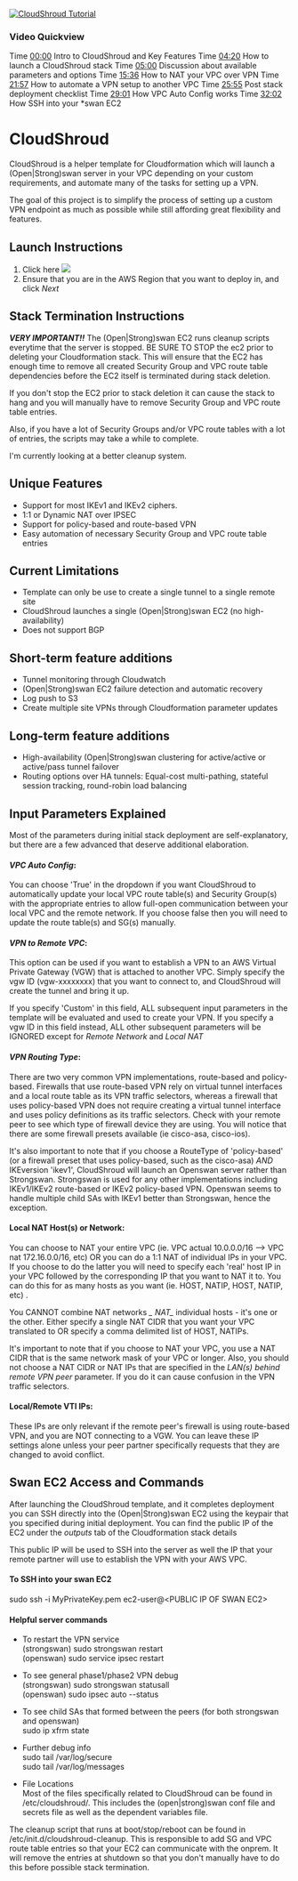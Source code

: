 [![CloudShroud Tutorial](https://s3-us-west-2.amazonaws.com/cloudshroud/Screen+Shot+2017-07-24+at+2.24.53+PM.png)](https://youtu.be/syA0ElQFw9Q)

### Video Quickview
Time [00:00](https://youtu.be/syA0ElQFw9Q?t=0m0s) Intro to CloudShroud and Key Features
Time [04:20](https://youtu.be/syA0ElQFw9Q?t=4m20s) How to launch a CloudShroud stack
Time [05:00](https://youtu.be/syA0ElQFw9Q?t=5m) Discussion about available parameters and options
Time [15:36](https://youtu.be/syA0ElQFw9Q?t=15m36s) How to NAT your VPC over VPN
Time [21:57](https://youtu.be/syA0ElQFw9Q?t=21m57s) How to automate a VPN setup to another VPC
Time [25:55](https://youtu.be/syA0ElQFw9Q?t=25m55s) Post stack deployment checklist
Time [29:01](https://youtu.be/syA0ElQFw9Q?t=29m1s) How VPC Auto Config works
Time [32:02](https://youtu.be/syA0ElQFw9Q?t=32m2s) How SSH into your \*swan EC2




# CloudShroud
CloudShroud is a helper template for Cloudformation which will launch a (Open|Strong)swan server in your VPC depending on your custom requirements, and automate many of the tasks for setting up a VPN. 

The goal of this project is to simplify the process of setting up a custom VPN endpoint as much as possible while still affording great flexibility and
features.

## Launch Instructions
1) Click here 
<a href="https://console.aws.amazon.com/cloudformation/home?region=us-east-1#/stacks/new?stackName=CloudShroud&templateURL=https://s3-us-west-2.amazonaws.com/cloudshroud/cloudshroud.json"><img src="https://s3.amazonaws.com/cloudformation-examples/cloudformation-launch-stack.png"/></a>
2) Ensure that you are in the AWS Region that you want to deploy in, and click *_Next_*

## Stack Termination Instructions
**_VERY IMPORTANT!!_**
The (Open|Strong)swan EC2 runs cleanup scripts everytime that the server is stopped. BE SURE TO STOP the ec2 prior to deleting your Cloudformation stack. This will ensure that the EC2 has enough time to remove all created Security Group and VPC route table dependencies before the EC2 itself is terminated during stack deletion.

If you don't stop the EC2 prior to stack deletion it can cause the stack to hang and you will manually have to remove Security Group and VPC route table entries.

Also, if you have a lot of Security Groups and/or VPC route tables with a lot of entries, the scripts may take a while to complete.

I'm currently looking at a better cleanup system.

## Unique Features
- Support for most IKEv1 and IKEv2 ciphers. 
- 1:1 or Dynamic NAT over IPSEC
- Support for policy-based and route-based VPN
- Easy automation of necessary Security Group and VPC route table entries

## Current Limitations
- Template can only be use to create a single tunnel to a single remote site
- CloudShroud launches a single (Open|Strong)swan EC2 (no high-availability)
- Does not support BGP

## Short-term feature additions
- Tunnel monitoring through Cloudwatch
- (Open|Strong)swan EC2 failure detection and automatic recovery
- Log push to S3
- Create multiple site VPNs through Cloudformation parameter updates

## Long-term feature additions
- High-availability (Open|Strong)swan clustering for active/active or active/pass tunnel failover
- Routing options over HA tunnels: Equal-cost multi-pathing, stateful session tracking, round-robin load balancing

## Input Parameters Explained
Most of the parameters during initial stack deployment are self-explanatory, but there are a few advanced that deserve additional elaboration.

#### **_VPC Auto Config_**:
You can choose 'True' in the dropdown if you want CloudShroud to automatically update your local VPC route table(s) and Security Group(s) with the appropriate entries to allow full-open communication between your local VPC and the remote network. If you choose false then you will need to update the route table(s) and SG(s) manually.

#### **_VPN to Remote VPC_**:
This option can be used if you want to establish a VPN to an AWS Virtual Private Gateway (VGW) that is attached to another VPC. Simply specify the vgw ID (vgw-xxxxxxxx) that you want to connect to, and CloudShroud will create the tunnel and bring it up.

If you specify 'Custom' in this field, ALL subsequent input parameters in the template will be evaluated and used to create your VPN. If you specify a vgw ID in this field instead, ALL other subsequent parameters will be IGNORED except for *_Remote Network_* and *_Local NAT_*

#### **_VPN Routing Type_**: 
There are two very common VPN implementations, route-based and policy-based. Firewalls that use route-based VPN rely on virtual tunnel interfaces and a local route table as its VPN traffic selectors, whereas a firewall that uses policy-based VPN does not require creating a virtual tunnel interface and uses policy definitions as its traffic selectors. Check with your remote peer to see which type of firewall device they are using. You will notice that there are some firewall presets available (ie cisco-asa, cisco-ios).

It's also important to note that if you choose a RouteType of 'policy-based' (or a firewall preset that uses policy-based, such as the cisco-asa) *AND* IKEversion 'ikev1', CloudShroud will launch an Openswan server rather than Strongswan. Strongswan is used for any other implementations including IKEv1/IKEv2 route-based or IKEv2 policy-based VPN. Openswan seems to handle multiple child SAs with IKEv1 better than Strongswan, hence the exception.

#### **Local NAT Host(s) or Network**: 
You can choose to NAT your entire VPC (ie. VPC actual 10.0.0.0/16 --> VPC nat 172.16.0.0/16, etc) OR you can do a 1:1 NAT of individual IPs in your VPC. If you choose to do the latter you will need to specify each 'real' host IP in your VPC followed by the corresponding IP that you want to NAT it to. You can do this for as many hosts as you want (ie. HOST, NATIP, HOST, NATIP, etc) .

You CANNOT combine NAT networks *_ NAT_* individual hosts - it's one or the other. Either specify a single NAT CIDR that you want your VPC translated to OR specify a comma delimited list of HOST, NATIPs.

It's important to note that if you choose to NAT your VPC, you use a NAT CIDR that is the same network mask of your VPC or longer. Also, you should not choose a NAT CIDR or NAT IPs that are specified in the *LAN(s) behind remote VPN peer* parameter. If you do it can cause confusion in the VPN traffic selectors.

#### **Local/Remote VTI IPs**:
These IPs are only relevant if the remote peer's firewall is using route-based VPN, and you are NOT connecting to a VGW. You can leave these IP settings alone unless your peer partner specifically requests that they are changed to avoid conflict.

## Swan EC2 Access and Commands
After launching the CloudShroud template, and it completes deployment you can SSH directly into the (Open|Strong)swan EC2 using the keypair that you specified during initial deployment. You can find the public IP of the EC2 under the *outputs* tab of the Cloudformation stack details

This public IP will be used to SSH into the server as well the IP that your remote partner will use to establish the VPN with your AWS VPC.

#### To SSH into your swan EC2
sudo ssh -i MyPrivateKey.pem ec2-user@\<PUBLIC IP OF SWAN EC2\><br />

#### Helpful server commands
- To restart the VPN service<br />
(strongswan) sudo strongswan restart<br />
(openswan) sudo service ipsec restart<br />

- To see general phase1/phase2 VPN debug<br />
(strongswan) sudo strongswan statusall<br />
(openswan) sudo ipsec auto --status<br />

- To see child SAs that formed between the peers (for both strongswan and openswan)<br />
sudo ip xfrm state<br />

- Further debug info<br />
sudo tail /var/log/secure<br />
sudo tail /var/log/messages<br />

- File Locations<br />
Most of the files specifically related to CloudShroud can be found in /etc/cloudshroud/. This includes the (open|strong)swan conf file and secrets file as well as the dependent variables file.

The cleanup script that runs at boot/stop/reboot can be found in /etc/init.d/cloudshroud-cleanup. This is responsible to add SG and VPC route table entries so that your EC2 can communicate with the onprem. It will remove the entries at shutdown so that you don't manually have to do this before possible stack termination.
